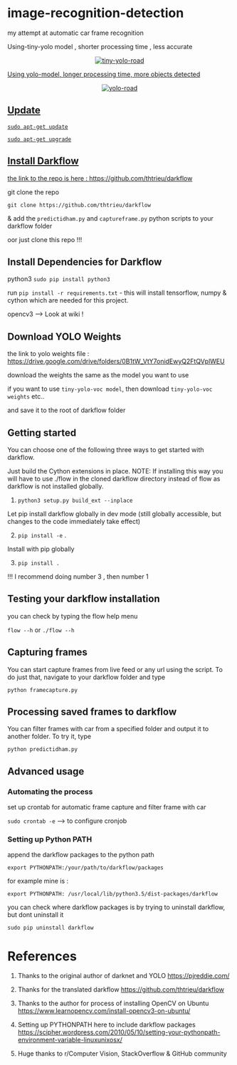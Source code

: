 # image-recognition-detection
my attempt at automatic car frame recognition


Using-tiny-yolo model , shorter processing time , less accurate

<p align="center"> <a href="https://imgflip.com/gif/2d6ymj"><img src="https://i.imgflip.com/2d6ymj.gif" title="tiny-yolo-road"/></p>


Using yolo-model, longer processing time, more objects detected

<p align="center"> <a href="https://imgflip.com/gif/2d6z42"><img src="https://i.imgflip.com/2d6z42.gif" title="yolo-road"/></p>

## Update 

`sudo apt-get update`

`sudo apt-get upgrade`

## Install Darkflow

the link to the repo is here : https://github.com/thtrieu/darkflow

git clone the repo

`git clone https://github.com/thtrieu/darkflow`

& add the `predictidham.py` and `captureframe.py` python scripts to your darkflow folder

oor just clone this repo !!!



## Install Dependencies for Darkflow

python3 `sudo pip install python3`

run `pip install -r requirements.txt` - this will install tensorflow, numpy & cython which are needed for this project.

opencv3 --> Look at wiki !

     
      


## Download YOLO Weights

the link to yolo weights file : https://drive.google.com/drive/folders/0B1tW_VtY7onidEwyQ2FtQVplWEU

download the weights the same as the model you want to use

if you want to use `tiny-yolo-voc model`, then download `tiny-yolo-voc weights` etc.. 

and save it to the root of darkflow folder

## Getting started

You can choose one of the following three ways to get started with darkflow.

Just build the Cython extensions in place. NOTE: If installing this way you will have to use ./flow in the cloned darkflow directory instead of flow as darkflow is not installed globally.

1. `python3 setup.py build_ext --inplace`

Let pip install darkflow globally in dev mode (still globally accessible, but changes to the code immediately take effect)

2. `pip install -e` .

Install with pip globally

3. `pip install .`

 !!! I recommend doing number 3 , then number 1
 
 ## Testing your darkflow installation
 
 you can check by typing the flow help menu
 
 `flow --h` or `./flow --h`
 
 ## Capturing frames
 
 You can  start capture frames from live feed or any url using the script. To do just that, navigate to your darkflow folder
 and type 
 
 `python framecapture.py`
 
 ## Processing saved frames to darkflow
 
 You can filter frames with car from a specified folder and output it to another folder. To try it, type
 
 `python predictidham.py`


## Advanced usage

### Automating the process

set up crontab for automatic frame capture and filter frame with car 

`sudo crontab -e` --> to configure cronjob


### Setting up Python PATH

append the darkflow packages to the python path

`export PYTHONPATH:/your/path/to/darkflow/packages`


for example mine is : 

`export PYTHONPATH: /usr/local/lib/python3.5/dist-packages/darkflow`

you can check where darkflow packages is by trying to uninstall darkflow, but dont uninstall it

`sudo pip uninstall darkflow`



# References

1. Thanks to the original author of darknet and YOLO
https://pjreddie.com/

2. Thanks for the translated darkflow 
https://github.com/thtrieu/darkflow

3. Thanks to the author for process of installing OpenCV on Ubuntu
https://www.learnopencv.com/install-opencv3-on-ubuntu/

4. Setting up PYTHONPATH here to include darkflow packages
https://scipher.wordpress.com/2010/05/10/setting-your-pythonpath-environment-variable-linuxunixosx/

5. Huge thanks to r/Computer Vision, StackOverflow & GitHub community 
